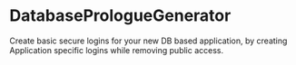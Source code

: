 # DatabasePrologueGenerator
Create basic secure logins for your new DB based application, by creating Application specific logins while removing public access.
